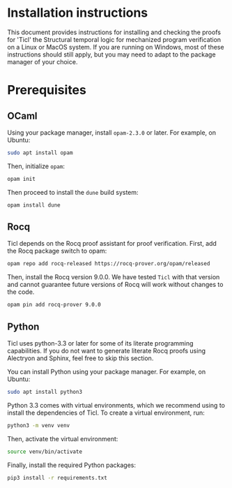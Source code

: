 Installation instructions
========================

This document provides instructions for installing and checking the proofs
for 'Ticl' the Structural temporal logic for mechanized program verification
on a Linux or MacOS system. If you are running on Windows, most of these
instructions should still apply, but you may need to adapt to the package
manager of your choice.

# Prerequisites

## OCaml

Using your package manager, install `opam-2.3.0` or later. For example, on Ubuntu:

```bash
sudo apt install opam
```

Then, initialize `opam`:

```bash
opam init
```

Then proceed to install the `dune` build system:

```bash
opam install dune
```

## Rocq

Ticl depends on the Rocq proof assistant for proof verification.
First, add the Rocq package switch to opam:

```bash
opam repo add rocq-released https://rocq-prover.org/opam/released
```

Then, install the Rocq version 9.0.0. We have tested `Ticl` with that version and
cannot guarantee future versions of Rocq will work without changes to the code.

```bash
opam pin add rocq-prover 9.0.0
```

## Python

Ticl uses python-3.3 or later for some of its literate programming capabilities. If you do not
want to generate literate Rocq proofs using Alectryon and Sphinx, feel free to skip this section.

You can install Python using your package manager. For example, on Ubuntu:

```bash
sudo apt install python3
```

Python 3.3 comes with virtual environments, which we recommend using to install the
dependencies of Ticl. To create a virtual environment, run:

```bash
python3 -m venv venv
```

Then, activate the virtual environment:

```bash
source venv/bin/activate
```

Finally, install the required Python packages:

```bash
pip3 install -r requirements.txt
```

